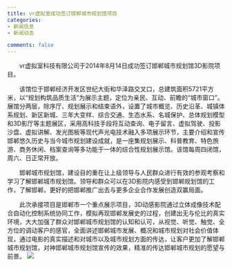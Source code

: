 ```yaml
---
title: vr虚拟室成功签订邯郸城市规划馆项目
categories:
- 新闻信息
- 新闻动态

comments: false
---
```

　　vr虚拟室科技有限公司于2014年8月14日成功签订邯郸城市规划馆3D影院项目。

  　　该馆位于邯郸经济开发区世纪大街和华泽路交叉口，总建筑面积5721平方米，以“规划构筑品质生活”为展示主题，定位为亲民、互动、前瞻的“城市窗口”。展馆分两层，除序厅、规划展示和结束语外，设置了城市概览、历史沿革、城镇体系规划、新区新城、三年大变样、综合交通、生态水系、名城保护、总体规划模型和3D影厅等主题展区，采用高科技手段将互动查询、电子留言、虚拟驾驶、投影沙盘、虚拟讲解、发光图板等现代声光电技术融入多项展示环节，主要介绍和宣传邯郸悠久历史与当今城市规划建设成就，是一座集规划展示、科普教育、特色旅游、商务休闲、档案查询等多功能于一体的综合性规划展示馆。该馆每周四闭馆，周六、日正常开放。

  　　邯郸城市规划馆，建设目的重在让上级领导与人民群众进行有效的参观考察和学习了解邯郸城市规划馆。领导和群众可以在3D影院内感受到邯郸规划馆的工作，了解邯郸，更好的把邯郸推广出去与更多企业合作发展创造双赢局面。

  　　此次承接项目是邯郸市一个重点展示项目，3D动感影院通过立体成像技术配合自动化控制系统协同工作，模拟再现邯郸发展史的过程，创建出无与伦比的真实环境，大大加强了群众对邯郸城市规划馆的认知和认可，从视觉、听觉、触觉、全方位的调动客户的感官，全面讲述邯郸城市发展、概况和城市规划对社会价值体现，通过电影的真实描述和对城市以及城市规划方面的传达，让客户更加了解邯郸城市规划馆，对神邯郸城市规划馆宣传的效果，精准的传达邯郸城市规划的愿望与前景。
<img src="/css/images/news/news140814.jpg">